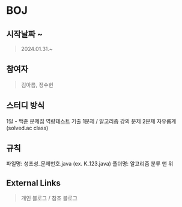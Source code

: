 # BOJ

## 시작날짜 ~
> 2024.01.31.~

## 참여자
> 김아름, 정수현

## 스터디 방식
1일 - 백준 문제집 역량테스트 기출 1문제 / 알고리즘 강의 문제 2문제
자유롭게(solved.ac class)

## 규칙
파일명: 성초성_문제번호.java (ex. K_123.java)
폴더명: 알고리즘 분류 맨 위
 
## External Links
> 개인 블로그 / 참조 블로그

